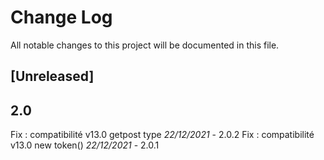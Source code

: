 # Change Log
All notable changes to this project will be documented in this file.

## [Unreleased]


## 2.0

Fix : compatibilité v13.0  getpost type    *22/12/2021* - 2.0.2
Fix : compatibilité v13.0  new token()    *22/12/2021* - 2.0.1

